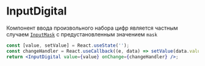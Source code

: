 # InputDigital

Компонент ввода произвольного набора цифр является частным случаем [`InputMask`](../../) с предустановленным значением `mask`

```jsx
const [value, setValue] = React.useState('');
const changeHandler = React.useCallback((e, data) => setValue(data.value), []);
return <InputDigital value={value} onChange={changeHandler} />;
```
